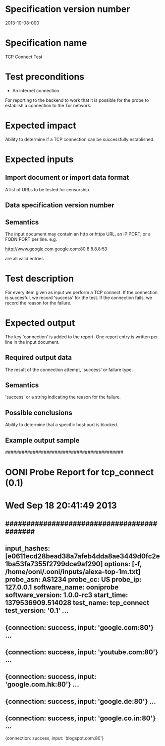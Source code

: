 # Specification version number

2013-10-08-000

# Specification name

TCP Connect Test

# Test preconditions

  * An internet connection

For reporting to the backend to work that it is possible for
the probe to establish a connection to the Tor network.

# Expected impact

Ability to determine if a TCP connection can be successfully established.

# Expected inputs

## Import document or import data format

A list of URLs to be tested for censorship.

## Data specification version number

## Semantics

The input document may contain an http or https URL, an IP:PORT, or a FQDN:PORT per line. e.g.

  http://www.google.com
  google.com:80
  8.8.8.8:53

are all valid entries

# Test description

For every item given as input we perform a TCP connect. If
the connection is succesful, we record 'success' for the
test. If the connection fails, we record the reason for the
failure. 

# Expected output

The key 'connection' is added to the report. One report entry is written per line in the input document.

## Required output data

The result of the connection attempt, 'success' or failure type.

## Semantics

'success' or a string indicating the reason for the failure.

## Possible conclusions

Ability to determine that a specific host:port is blocked.

## Example output sample

  ###########################################
  # OONI Probe Report for tcp_connect (0.1)
  # Wed Sep 18 20:41:49 2013
  ###########################################
  ---
  input_hashes: [e0611ecd28bead38a7afeb4dda8ae3449d0fc2e1ba53fa7355f2799dce9af290]
  options: [-f, /home/ooni/.ooni/inputs/alexa-top-1m.txt]
  probe_asn: AS1234
  probe_cc: US
  probe_ip: 127.0.0.1
  software_name: ooniprobe
  software_version: 1.0.0-rc3
  start_time: 1379536909.514028
  test_name: tcp_connect
  test_version: '0.1'
  ...
  ---
  {connection: success, input: 'google.com:80'}
  ...
  ---
  {connection: success, input: 'youtube.com:80'}
  ...
  ---
  {connection: success, input: 'google.com.hk:80'}
  ...
  ---
  {connection: success, input: 'google.de:80'}
  ...
  ---
  {connection: success, input: 'google.co.in:80'}
  ...
  ---
  {connection: success, input: 'blogspot.com:80'}
